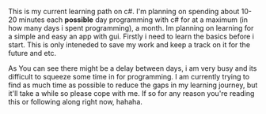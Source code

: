 
This is my current learning path on c#. I'm planning on spending about 10-20 minutes each **possible** day programming with c# for at a maximum (in how many days i spent programming),
a month. Im planning on learning for a simple and easy an app with gui. Firstly i need to learn the basics before i start. This is only 
inteneded to save my work and keep a track on it for the future and etc.

As You can see there might be a delay between days, i am very busy and its difficult to squeeze some time in for programming. I am currently trying to find as much time as possible to reduce the gaps in my learning journey, but it'll take a while so please cope with me. If so for any reason you're reading this or following along right now, hahaha.
